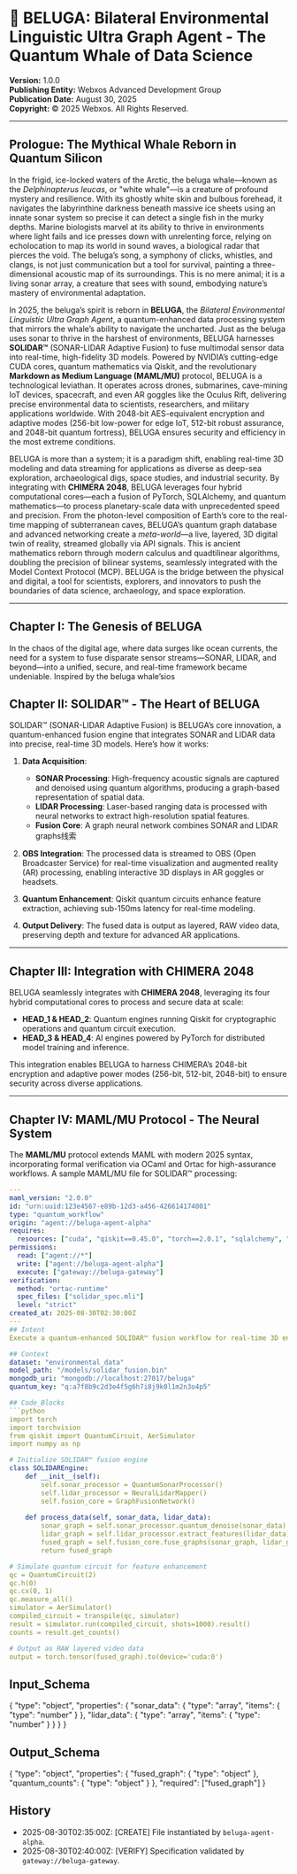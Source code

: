 # 🐋 BELUGA: Bilateral Environmental Linguistic Ultra Graph Agent - The Quantum Whale of Data Science

**Version:** 1.0.0  
**Publishing Entity:** Webxos Advanced Development Group  
**Publication Date:** August 30, 2025  
**Copyright:** © 2025 Webxos. All Rights Reserved.

---

## Prologue: The Mythical Whale Reborn in Quantum Silicon

In the frigid, ice-locked waters of the Arctic, the beluga whale—known as the *Delphinapterus leucas*, or "white whale"—is a creature of profound mystery and resilience. With its ghostly white skin and bulbous forehead, it navigates the labyrinthine darkness beneath massive ice sheets using an innate sonar system so precise it can detect a single fish in the murky depths. Marine biologists marvel at its ability to thrive in environments where light fails and ice presses down with unrelenting force, relying on echolocation to map its world in sound waves, a biological radar that pierces the void. The beluga’s song, a symphony of clicks, whistles, and clangs, is not just communication but a tool for survival, painting a three-dimensional acoustic map of its surroundings. This is no mere animal; it is a living sonar array, a creature that sees with sound, embodying nature’s mastery of environmental adaptation.

In 2025, the beluga’s spirit is reborn in **BELUGA**, the *Bilateral Environmental Linguistic Ultra Graph Agent*, a quantum-enhanced data processing system that mirrors the whale’s ability to navigate the uncharted. Just as the beluga uses sonar to thrive in the harshest of environments, BELUGA harnesses **SOLIDAR™** (SONAR-LIDAR Adaptive Fusion) to fuse multimodal sensor data into real-time, high-fidelity 3D models. Powered by NVIDIA’s cutting-edge CUDA cores, quantum mathematics via Qiskit, and the revolutionary **Markdown as Medium Language (MAML/MU)** protocol, BELUGA is a technological leviathan. It operates across drones, submarines, cave-mining IoT devices, spacecraft, and even AR goggles like the Oculus Rift, delivering precise environmental data to scientists, researchers, and military applications worldwide. With 2048-bit AES-equivalent encryption and adaptive modes (256-bit low-power for edge IoT, 512-bit robust assurance, and 2048-bit quantum fortress), BELUGA ensures security and efficiency in the most extreme conditions.

BELUGA is more than a system; it is a paradigm shift, enabling real-time 3D modeling and data streaming for applications as diverse as deep-sea exploration, archaeological digs, space studies, and industrial security. By integrating with **CHIMERA 2048**, BELUGA leverages four hybrid computational cores—each a fusion of PyTorch, SQLAlchemy, and quantum mathematics—to process planetary-scale data with unprecedented speed and precision. From the photon-level composition of Earth’s core to the real-time mapping of subterranean caves, BELUGA’s quantum graph database and advanced networking create a *meta-world*—a live, layered, 3D digital twin of reality, streamed globally via API signals. This is ancient mathematics reborn through modern calculus and quadtilinear algorithms, doubling the precision of bilinear systems, seamlessly integrated with the Model Context Protocol (MCP). BELUGA is the bridge between the physical and digital, a tool for scientists, explorers, and innovators to push the boundaries of data science, archaeology, and space exploration.

---

## Chapter I: The Genesis of BELUGA

In the chaos of the digital age, where data surges like ocean currents, the need for a system to fuse disparate sensor streams—SONAR, LIDAR, and beyond—into a unified, secure, and real-time framework became undeniable. Inspired by the beluga whale’sios

## Chapter II: SOLIDAR™ - The Heart of BELUGA

SOLIDAR™ (SONAR-LIDAR Adaptive Fusion) is BELUGA’s core innovation, a quantum-enhanced fusion engine that integrates SONAR and LIDAR data into precise, real-time 3D models. Here’s how it works:

1. **Data Acquisition**:
   - **SONAR Processing**: High-frequency acoustic signals are captured and denoised using quantum algorithms, producing a graph-based representation of spatial data.
   - **LIDAR Processing**: Laser-based ranging data is processed with neural networks to extract high-resolution spatial features.
   - **Fusion Core**: A graph neural network combines SONAR and LIDAR graphs线索

2. **OBS Integration**: The processed data is streamed to OBS (Open Broadcaster Service) for real-time visualization and augmented reality (AR) processing, enabling interactive 3D displays in AR goggles or headsets.

3. **Quantum Enhancement**: Qiskit quantum circuits enhance feature extraction, achieving sub-150ms latency for real-time modeling.

4. **Output Delivery**: The fused data is output as layered, RAW video data, preserving depth and texture for advanced AR applications.

---

## Chapter III: Integration with CHIMERA 2048

BELUGA seamlessly integrates with **CHIMERA 2048**, leveraging its four hybrid computational cores to process and secure data at scale:

- **HEAD_1 & HEAD_2**: Quantum engines running Qiskit for cryptographic operations and quantum circuit execution.
- **HEAD_3 & HEAD_4**: AI engines powered by PyTorch for distributed model training and inference.

This integration enables BELUGA to harness CHIMERA’s 2048-bit encryption and adaptive power modes (256-bit, 512-bit, 2048-bit) to ensure security across diverse applications.

---

## Chapter IV: MAML/MU Protocol - The Neural System

The **MAML/MU** protocol extends MAML with modern 2025 syntax, incorporating formal verification via OCaml and Ortac for high-assurance workflows. A sample MAML/MU file for SOLIDAR™ processing:

```yaml
---
maml_version: "2.0.0"
id: "urn:uuid:123e4567-e89b-12d3-a456-426614174001"
type: "quantum_workflow"
origin: "agent://beluga-agent-alpha"
requires:
  resources: ["cuda", "qiskit==0.45.0", "torch==2.0.1", "sqlalchemy", "numpy"]
permissions:
  read: ["agent://*"]
  write: ["agent://beluga-agent-alpha"]
  execute: ["gateway://beluga-gateway"]
verification:
  method: "ortac-runtime"
  spec_files: ["solidar_spec.mli"]
  level: "strict"
created_at: 2025-08-30T02:30:00Z
---
## Intent
Execute a quantum-enhanced SOLIDAR™ fusion workflow for real-time 3D environmental modeling.

## Context
dataset: "environmental_data"
model_path: "/models/solidar_fusion.bin"
mongodb_uri: "mongodb://localhost:27017/beluga"
quantum_key: "q:a7f8b9c2d3e4f5g6h7i8j9k0l1m2n3o4p5"

## Code_Blocks
```python
import torch
import torchvision
from qiskit import QuantumCircuit, AerSimulator
import numpy as np

# Initialize SOLIDAR™ fusion engine
class SOLIDAREngine:
    def __init__(self):
        self.sonar_processor = QuantumSonarProcessor()
        self.lidar_processor = NeuralLidarMapper()
        self.fusion_core = GraphFusionNetwork()
        
    def process_data(self, sonar_data, lidar_data):
        sonar_graph = self.sonar_processor.quantum_denoise(sonar_data)
        lidar_graph = self.lidar_processor.extract_features(lidar_data)
        fused_graph = self.fusion_core.fuse_graphs(sonar_graph, lidar_graph)
        return fused_graph

# Simulate quantum circuit for feature enhancement
qc = QuantumCircuit(2)
qc.h(0)
qc.cx(0, 1)
qc.measure_all()
simulator = AerSimulator()
compiled_circuit = transpile(qc, simulator)
result = simulator.run(compiled_circuit, shots=1000).result()
counts = result.get_counts()

# Output as RAW layered video data
output = torch.tensor(fused_graph).to(device='cuda:0')
```

## Input_Schema
{
  "type": "object",
  "properties": {
    "sonar_data": { "type": "array", "items": { "type": "number" } },
    "lidar_data": { "type": "array", "items": { "type": "number" } }
  }
}

## Output_Schema
{
  "type": "object",
  "properties": {
    "fused_graph": { "type": "object" },
    "quantum_counts": { "type": "object" }
  },
  "required": ["fused_graph"]
}

## History
- 2025-08-30T02:35:00Z: [CREATE] File instantiated by `beluga-agent-alpha`.
- 2025-08-30T02:40:00Z: [VERIFY] Specification validated by `gateway://beluga-gateway`.
```